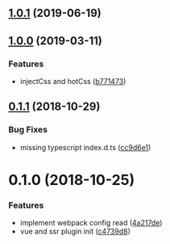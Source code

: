 ## [1.0.1](https://github.com/ves-team/ves/compare/1.0.0...1.0.1) (2019-06-19)



<a name="1.0.1"></a>
## [1.0.0](https://github.com/easy-team/ves/compare/0.3.0...1.0.0) (2019-03-11)


### Features

* injectCss and hotCss ([b771473](https://github.com/easy-team/ves/commit/b771473))



<a name="0.1.1"></a>
## [0.1.1](https://github.com/easy-team/ves/compare/0.1.0...0.1.1) (2018-10-29)


### Bug Fixes

* missing typescript index.d.ts ([cc9d6e1](https://github.com/easy-team/ves/commit/cc9d6e1))



<a name="0.1.0"></a>
# 0.1.0 (2018-10-25)


### Features

* implement webpack config read ([4a217de](https://github.com/easy-team/ves/commit/4a217de))
* vue and ssr plugin init ([c4739d8](https://github.com/easy-team/ves/commit/c4739d8))




